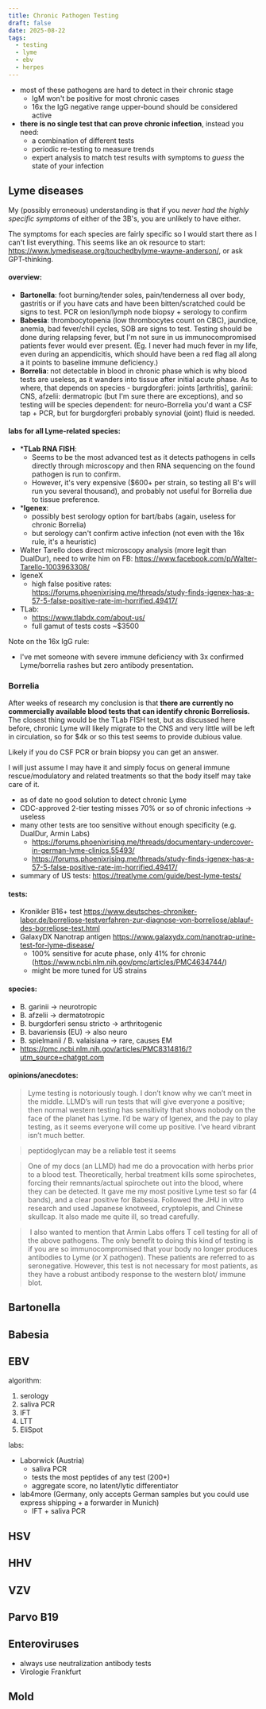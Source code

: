 ```yaml
---
title: Chronic Pathogen Testing
draft: false
date: 2025-08-22
tags:
  - testing
  - lyme
  - ebv
  - herpes
---
```


* most of these pathogens are hard to detect in their chronic stage
	* IgM won't be positive for most chronic cases
	* 16x the IgG negative range upper-bound should be considered active
* **there is no single test that can prove chronic infection**, instead you need:
	* a combination of different tests
	* periodic re-testing to measure trends
	* expert analysis to match test results with symptoms to *guess* the state of your infection

## Lyme diseases
My (possibly erroneous) understanding is that if you _never had the highly specific symptoms_ of either of the 3B's, you are unlikely to have either.

The symptoms for each species are fairly specific so I would start there as I can't list everything. This seems like an ok resource to start: https://www.lymedisease.org/touchedbylyme-wayne-anderson/, or ask GPT-thinking.

#### overview:
- **Bartonella**: foot burning/tender soles, pain/tenderness all over body, gastritis or if you have cats and have been bitten/scratched could be signs to test. PCR on lesion/lymph node biopsy + serology to confirm
- **Babesia**: thrombocytopenia (low thrombocytes count on CBC), jaundice, anemia, bad fever/chill cycles, SOB are signs to test. Testing should be done during relapsing fever, but I'm not sure in us immunocompromised patients fever would ever present. (Eg. I never had much fever in my life, even during an appendicitis, which should have been a red flag all along a it points to baseline immune deficiency.)
- **Borrelia**: not detectable in blood in chronic phase which is why blood tests are useless, as it wanders into tissue after initial acute phase. As to where, that depends on species - burgdorgferi: joints [arthritis], garinii: CNS, afzelii: dermatropic (but I'm sure there are exceptions), and so testing will be species dependent: for neuro-Borrelia you'd want a CSF tap + PCR, but for burgdorgferi probably synovial (joint) fluid is needed.

#### labs for all Lyme-related species:
* ***TLab RNA FISH**:
	* Seems to be the most advanced test as it detects pathogens in cells directly through microscopy and then RNA sequencing on the found pathogen is run to confirm.
	* However, it's very expensive ($600+ per strain, so testing all B's will run you several thousand), and probably not useful for Borrelia due to tissue preference.
* ***Igenex**:
	* possibly best serology option for bart/babs (again, useless for chronic Borrelia)
	* but serology can't confirm active infection (not even with the 16x rule, it's a heuristic)
* Walter Tarello does direct microscopy analysis (more legit than DualDur), need to write him on FB: https://www.facebook.com/p/Walter-Tarello-1003963308/
* IgeneX
	* high false positive rates: https://forums.phoenixrising.me/threads/study-finds-igenex-has-a-57-5-false-positive-rate-im-horrified.49417/
* TLab:
	* https://www.tlabdx.com/about-us/
	* full gamut of tests costs ~$3500

Note on the 16x IgG rule:
* I've met someone with severe immune deficiency with 3x confirmed Lyme/borrelia rashes but zero antibody presentation.

### Borrelia
After weeks of research my conclusion is that **there are currently no commercially available blood tests that can identify chronic Borreliosis.** The closest thing would be the TLab FISH test, but as discussed here before, chronic Lyme will likely migrate to the CNS and very little will be left in circulation, so for $4k or so this test seems to provide dubious value.

Likely if you do CSF PCR or brain biopsy you can get an answer.

I will just assume I may have it and simply focus on general immune rescue/modulatory and related treatments so that the body itself may take care of it.

* as of date no good solution to detect chronic Lyme
* CDC-approved 2-tier testing misses 70% or so of chronic infections → useless
* many other tests are too sensitive without enough specificity (e.g. DualDur, Armin Labs)
	* https://forums.phoenixrising.me/threads/documentary-undercover-in-german-lyme-clinics.55493/
	* https://forums.phoenixrising.me/threads/study-finds-igenex-has-a-57-5-false-positive-rate-im-horrified.49417/
* summary of US tests: https://treatlyme.com/guide/best-lyme-tests/

#### tests:
* Kronikler B16+ test https://www.deutsches-chroniker-labor.de/borreliose-testverfahren-zur-diagnose-von-borreliose/ablauf-des-borreliose-test.html
* GalaxyDX Nanotrap antigen https://www.galaxydx.com/nanotrap-urine-test-for-lyme-disease/
	* 100% sensitive for acute phase, only 41% for chronic (https://www.ncbi.nlm.nih.gov/pmc/articles/PMC4634744/)
	* might be more tuned for US strains

#### species:
- B. garinii → neurotropic
- B. afzelii → dermatotropic
- B. burgdorferi sensu stricto → arthritogenic
- B. bavariensis (EU) → also neuro
- B. spielmanii / B. valaisiana → rare, causes EM
- https://pmc.ncbi.nlm.nih.gov/articles/PMC8314816/?utm_source=chatgpt.com

#### opinions/anecdotes:
> Lyme testing is notoriously tough. I don’t know why we can’t meet in the middle. LLMD’s will run tests that will give everyone a positive; then normal western testing has sensitivity that shows nobody on the face of the planet has Lyme. I’d be wary of Igenex, and the pay to play testing, as it seems everyone will come up positive. I’ve heard vibrant isn’t much better.

> peptidoglycan may be a reliable test it seems

> One of my docs (an LLMD) had me do a provocation with herbs prior to a blood test. Theoretically, herbal treatment kills some spirochetes, forcing their remnants/actual spirochete out into the blood, where they can be detected. It gave me my most positive Lyme test so far (4 bands), and a clear positive for Babesia. Followed the JHU in vitro research and used Japanese knotweed, cryptolepis, and Chinese skullcap. It also made me quite ill, so tread carefully.

>  I also wanted to mention that Armin Labs offers T cell testing for all of the above pathogens. The only benefit to doing this kind of testing is if you are so immunocompromised that your body no longer produces antibodies to Lyme (or X pathogen). These patients are referred to as seronegative. However, this test is not necessary for most patients, as they have a robust antibody response to the western blot/ immune blot.

## Bartonella

## Babesia
## EBV
algorithm:
1. serology
2. saliva PCR
3. IFT
4. LTT
5. EliSpot

labs:
* Laborwick (Austria)
	* saliva PCR
	* tests the most peptides of any test (200+)
	* aggregate score, no latent/lytic differentiator
* lab4more (Germany, only accepts German samples but you could use express shipping + a forwarder in Munich)
	* IFT + saliva PCR

## HSV

## HHV

## VZV

## Parvo B19

## Enteroviruses
* always use neutralization antibody tests
* Virologie Frankfurt

##  Mold
